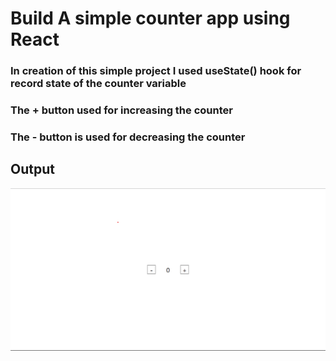# Build A simple counter app using React

### In creation of this simple project I used useState() hook for record state of the counter variable

### The + button used for increasing the counter
### The - button is used for decreasing the counter

## Output
![output](./output.png)